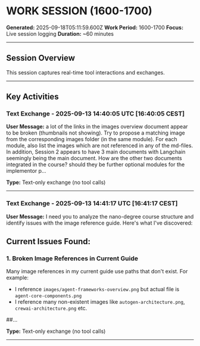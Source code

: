 # WORK SESSION (1600-1700)

**Generated:** 2025-09-18T05:11:59.600Z
**Work Period:** 1600-1700
**Focus:** Live session logging
**Duration:** ~60 minutes

---

## Session Overview

This session captures real-time tool interactions and exchanges.

---

## Key Activities

### Text Exchange - 2025-09-13 14:40:05 UTC [16:40:05 CEST]

**User Message:** a lot of the links in the images overview document appear to be broken (thumbnails not showing). Try to propose a matching image from the corresponding images folder (in the same module). For each module, also list the images which are not referenced in any of the md-files. In addition, Session 2 appears to have 3 main documents with Langchain seemingly being the main document. How are the other two documents integrated in the course? should they be further optional modules for the implementor p...

**Type:** Text-only exchange (no tool calls)

---

### Text Exchange - 2025-09-13 14:41:17 UTC [16:41:17 CEST]

**User Message:** I need you to analyze the nano-degree course structure and identify issues with the image reference guide. Here's what I've discovered:

## Current Issues Found:

### 1. Broken Image References in Current Guide
Many image references in my current guide use paths that don't exist. For example:
- I reference `images/agent-frameworks-overview.png` but actual file is `agent-core-components.png`
- I reference many non-existent images like `autogen-architecture.png`, `crewai-architecture.png` etc.

##...

**Type:** Text-only exchange (no tool calls)

---

